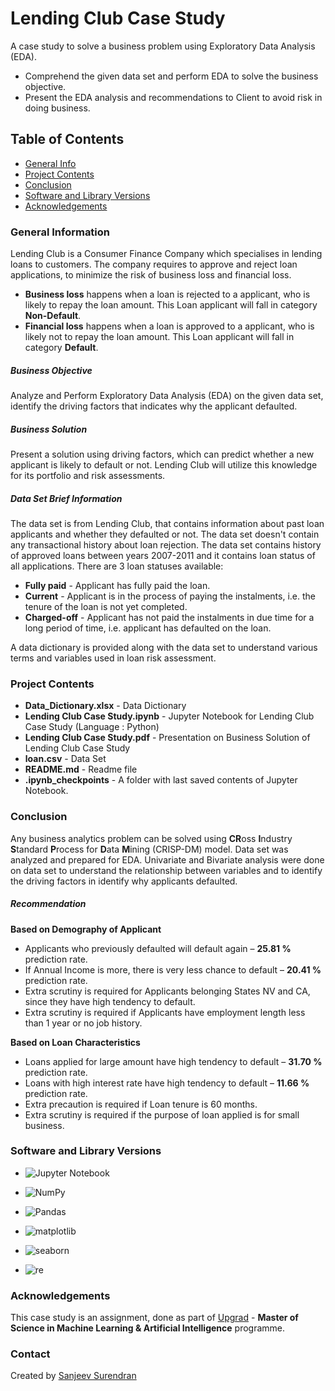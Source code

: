 # Lending Club Case Study
A case study to solve a business problem using Exploratory Data Analysis (EDA).
* Comprehend the given data set and perform EDA to solve the business objective.
* Present the EDA analysis and recommendations to Client to avoid risk in doing business.

## Table of Contents
* [General Info](#general-information)
* [Project Contents](#project-contents)
* [Conclusion](#conclusion)
* [Software and Library Versions](#software-and-library-versions)
* [Acknowledgements](#acknowledgements)

### General Information
Lending Club is a Consumer Finance Company which specialises in lending loans to customers. The company requires to approve and reject loan applications, to minimize the risk of business loss and financial loss.
* **Business loss** happens when a loan is rejected to a applicant, who is likely to repay the loan amount. This Loan applicant will fall in category **Non-Default**.
* **Financial loss** happens when a loan is approved to a applicant, who is likely not to repay the loan amount. This Loan applicant will fall in category **Default**.

##### Business Objective
Analyze and Perform Exploratory Data Analysis (EDA) on the given data set, identify the driving factors that indicates why the applicant defaulted.

##### Business Solution
Present a solution using driving factors, which can predict whether a new applicant is likely to default or not. Lending Club will utilize this knowledge for its portfolio and risk assessments.

##### Data Set Brief Information
The data set is from Lending Club, that contains information about past loan applicants and whether they defaulted or not. The data set doesn't contain any transactional history about loan rejection.
The data set contains history of approved loans between years 2007-2011 and it contains loan status of all applications. There are 3 loan statuses available:
* **Fully paid** - Applicant has fully paid the loan.
* **Current** - Applicant is in the process of paying the instalments, i.e. the tenure of the loan is not yet completed.
* **Charged-off** - Applicant has not paid the instalments in due time for a long period of time, i.e. applicant has defaulted on the loan.

A data dictionary is provided along with the data set to understand various terms and variables used in loan risk assessment.

### Project Contents
* **Data_Dictionary.xlsx** - Data Dictionary
* **Lending Club Case Study.ipynb** - Jupyter Notebook for Lending Club Case Study (Language : Python)
* **Lending Club Case Study.pdf** - Presentation on Business Solution of Lending Club Case Study
* **loan.csv** - Data Set
* **README.md** - Readme file
* **.ipynb_checkpoints** - A folder with last saved contents of Jupyter Notebook.


### Conclusion
Any business analytics problem can be solved using **CR**oss **I**ndustry **S**tandard **P**rocess for **D**ata **M**ining (CRISP-DM) model.
Data set was analyzed and prepared for EDA. Univariate and Bivariate analysis were done on data set to understand the relationship between variables and to identify the driving factors in identify why applicants defaulted.
##### Recommendation
**Based on Demography of Applicant**
* Applicants who previously defaulted will default again – **25.81 %** prediction rate.
* If Annual Income is more, there is very less chance to default – **20.41 %** prediction rate.
* Extra scrutiny is required for Applicants belonging States NV and CA, since they have high tendency to default.
* Extra scrutiny is required if Applicants have employment length less than 1 year or no job history.

**Based on Loan Characteristics**
* Loans applied for large amount have high tendency to default – **31.70 %** prediction rate.
* Loans with high interest rate have high tendency to default – **11.66 %** prediction rate.
* Extra precaution is required if Loan tenure is 60 months.
* Extra scrutiny is required if the purpose of loan applied is for small business.


### Software and Library Versions
* ![Jupyter Notebook](https://img.shields.io/static/v1?label=Jupyter%20Notebook&message=4.9.2&color=blue&labelColor=grey)

* ![NumPy](https://img.shields.io/static/v1?label=numpy&message=1.21.5&color=blue&labelColor=grey)

* ![Pandas](https://img.shields.io/static/v1?label=pandas&message=1.4.2&color=blue&labelColor=grey)

* ![matplotlib](https://img.shields.io/static/v1?label=matplotlib&message=3.5.1&color=blue&labelColor=grey)

* ![seaborn](https://img.shields.io/static/v1?label=seaborn&message=0.11.2&color=blue&labelColor=grey)

* ![re](https://img.shields.io/static/v1?label=re&message=2.2.1&color=blue&labelColor=grey)


### Acknowledgements
This case study is an assignment, done as part of [Upgrad](https://www.upgrad.com/ ) - **Master of Science in Machine Learning & Artificial Intelligence** programme.


### Contact
Created by [Sanjeev Surendran](https://github.com/Sanjeev-Surendran)


<!-- ## License -->
<!-- This project is not a open source and sharing the project files is prohibited. -->
